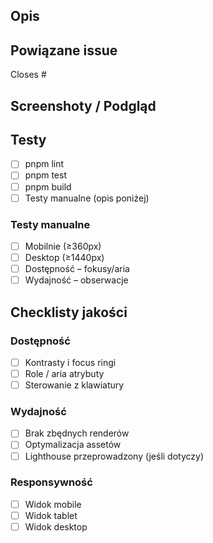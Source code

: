 ## Opis
<!-- Krótki opis zmian -->

## Powiązane issue
Closes #

## Screenshoty / Podgląd
<!-- Wstaw link do deploy preview lub zrzuty ekranu -->

## Testy
- [ ] pnpm lint
- [ ] pnpm test
- [ ] pnpm build
- [ ] Testy manualne (opis poniżej)

### Testy manualne
- [ ] Mobilnie (≥360px)
- [ ] Desktop (≥1440px)
- [ ] Dostępność – fokusy/aria
- [ ] Wydajność – obserwacje

## Checklisty jakości
### Dostępność
- [ ] Kontrasty i focus ringi
- [ ] Role / aria atrybuty
- [ ] Sterowanie z klawiatury

### Wydajność
- [ ] Brak zbędnych renderów
- [ ] Optymalizacja assetów
- [ ] Lighthouse przeprowadzony (jeśli dotyczy)

### Responsywność
- [ ] Widok mobile
- [ ] Widok tablet
- [ ] Widok desktop
